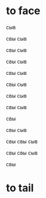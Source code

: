 # to face
сыв






свы
сыв






свы
сыв






свы
сыв






свы
сыв






свы
сыв






свы
сыв






свы
сыв






свы

свы
сыв






свы
свы
сыв






свы
свы
сыв






свы


















# to tail




